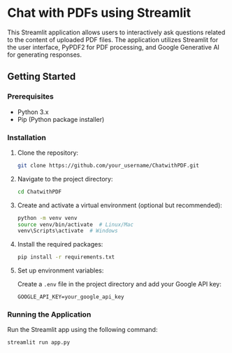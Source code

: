 # Chat with PDFs using Streamlit

This Streamlit application allows users to interactively ask questions related to the content of uploaded PDF files. The application utilizes Streamlit for the user interface, PyPDF2 for PDF processing, and Google Generative AI for generating responses.

## Getting Started

### Prerequisites

- Python 3.x
- Pip (Python package installer)

### Installation

1. Clone the repository:

    ```bash
    git clone https://github.com/your_username/ChatwithPDF.git
    ```

2. Navigate to the project directory:

    ```bash
    cd ChatwithPDF
    ```

3. Create and activate a virtual environment (optional but recommended):

    ```bash
    python -m venv venv
    source venv/bin/activate  # Linux/Mac
    venv\Scripts\activate  # Windows
    ```

4. Install the required packages:

    ```bash
    pip install -r requirements.txt
    ```

5. Set up environment variables:

    Create a `.env` file in the project directory and add your Google API key:

    ```
    GOOGLE_API_KEY=your_google_api_key
    ```

### Running the Application

Run the Streamlit app using the following command:

```bash
streamlit run app.py
